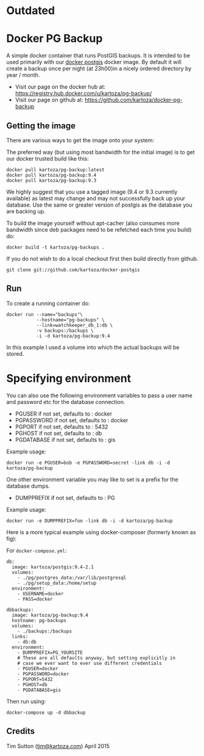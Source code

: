 # Outdated

# Docker PG Backup


A simple docker container that runs PostGIS backups. It is intended to be used
primarily with our [docker postgis](https://github.com/kartoza/docker-postgis)
docker image. By default it will create a backup once per night (at 23h00)in a
nicely ordered directory by year / month.

* Visit our page on the docker hub at: https://registry.hub.docker.com/u/kartoza/pg-backup/
* Visit our page on github at: https://github.com/kartoza/docker-pg-backup


## Getting the image

There are various ways to get the image onto your system:


The preferred way (but using most bandwidth for the initial image) is to
get our docker trusted build like this:


```
docker pull kartoza/pg-backup:latest
docker pull kartoza/pg-backup:9.4
docker pull kartoza/pg-backup:9.3
```

We highly suggest that you use a tagged image (9.4 or 9.3 currently available) as
latest may change and may not successfully back up your database. Use the same or
greater version of postgis as the database you are backing up.


To build the image yourself without apt-cacher (also consumes more bandwidth
since deb packages need to be refetched each time you build) do:

```
docker build -t kartoza/pg-backups .
```

If you do not wish to do a local checkout first then build directly from github.

```
git clone git://github.com/kartoza/docker-postgis
```

## Run


To create a running container do:

```
docker run --name="backups"\
           --hostname="pg-backups" \
           --link=watchkeeper_db_1:db \
           -v backups:/backups \
           -i -d kartoza/pg-backup:9.4
```

In this example I used a volume into which the actual backups will be
stored.

# Specifying environment


You can also use the following environment variables to pass a
user name and password etc for the database connection.


* PGUSER if not set, defaults to : docker
* PGPASSWORD if not set, defaults to : docker
* PGPORT if not set, defaults to : 5432
* PGHOST if not set, defaults to : db
* PGDATABASE if not set, defaults to : gis

Example usage:

```
docker run -e PGUSER=bob -e PGPASSWORD=secret -link db -i -d kartoza/pg-backup
```

One other environment variable you may like to set is a prefix for the
database dumps.

* DUMPPREFIX if not set, defaults to : PG

Example usage:

```
docker run -e DUMPPREFIX=foo -link db -i -d kartoza/pg-backup
```

Here is a more typical example using docker-composer (formerly known as fig):

For ``docker-compose.yml``:

```
db:
  image: kartoza/postgis:9.4-2.1
  volumes:
    - ./pg/postgres_data:/var/lib/postgresql
    - ./pg/setup_data:/home/setup
  environment:
    - USERNAME=docker
    - PASS=docker

dbbackups:
  image: kartoza/pg-backup:9.4
  hostname: pg-backups
  volumes:
    - ./backups:/backups
  links:
    - db:db
  environment:
    - DUMPPREFIX=PG_YOURSITE
    # These are all defaults anyway, but setting explicitly in
    # case we ever want to ever use different credentials
    - PGUSER=docker
    - PGPASSWORD=docker
    - PGPORT=5432
    - PGHOST=db
    - PGDATABASE=gis
```

Then run using:

```
docker-compose up -d dbbackup
```


## Credits

Tim Sutton (tim@kartoza.com)
April 2015
